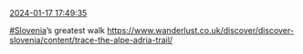 [2024-01-17 17:49:35](https://mstdn.social/@hill_wanderer/111772550764690505)

<a href="https://mstdn.social/tags/Slovenia" class="mention hashtag" rel="tag">#Slovenia</a>’s greatest walk <a href="https://www.wanderlust.co.uk/discover/discover-slovenia/content/trace-the-alpe-adria-trail/" target="_blank" rel="nofollow noopener noreferrer" translate="no">https://www.wanderlust.co.uk/discover/discover-slovenia/content/trace-the-alpe-adria-trail/</a>